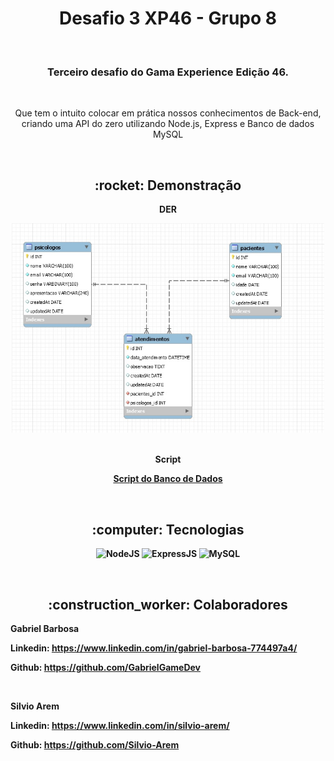 <h1 align="center">Desafio 3 XP46 - Grupo 8</h1>

<br>

<h3 align="center">Terceiro desafio do Gama Experience Edição 46.</h3>

<br>

<p align="center">Que tem o intuito colocar em prática nossos conhecimentos de Back-end, criando uma API do zero utilizando Node.js, Express e Banco de dados MySQL</p>

<br>

<h2 align="center">:rocket: Demonstração</h2>

<p align="center"><b>DER<b></p>
<div align="center">
  <img width="500" src="https://raw.githubusercontent.com/GabrielGameDev/Desafio3-Grupo8/main/src/database/DER.png" alt="Imagem do DER">
</div>
<br>
<p align="center"><b>Script<b></p>

<p align="center"><a href="https://github.com/GabrielGameDev/Desafio3-Grupo8/tree/main/src/database/script">Script do Banco de Dados</a></p>
<br>

<h2 align="center">:computer: Tecnologias</h2>
<div align="center">

  ![NodeJS](https://img.shields.io/badge/Node.js-43853D?style=for-the-badge&logo=node.js&logoColor=white) 
  ![ExpressJS](https://img.shields.io/badge/Express.js-404D59?style=for-the-badge)
  ![MySQL](https://img.shields.io/badge/MySQL-00000F?style=for-the-badge&logo=mysql&logoColor=white)
</div>
<br>
<h2 align="center">:construction_worker: Colaboradores</h2>


**Gabriel Barbosa**

Linkedin: https://www.linkedin.com/in/gabriel-barbosa-774497a4/

Github: https://github.com/GabrielGameDev


<br>

**Silvio Arem**

Linkedin: https://www.linkedin.com/in/silvio-arem/

Github: https://github.com/Silvio-Arem
